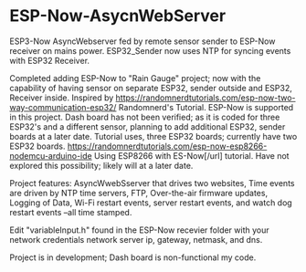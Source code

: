 # ESP-Now-AsycnWebServer
ESP3-Now AsyncWebserver fed by remote sensor sender to ESP-Now receiver on mains power.  ESP32_Sender now uses NTP for syncing events with ESP32 Receiver.

Completed adding ESP-Now to "Rain Gauge" project; now with the capability of having sensor on separate ESP32, sender outside and ESP32, Receiver inside. Inspired by https://randomnerdtutorials.com/esp-now-two-way-communication-esp32/ Randomnerd's Tutorial. ESP-Now is supported in this project.
Dash board has not been verified; as it is coded for three ESP32's and a different sensor, planning to add additional ESP32, sender boards at a later date.  Tutorial uses, three ESP32 boards; currently have two ESP32 boards.  https://randomnerdtutorials.com/esp-now-esp8266-nodemcu-arduino-ide Using  ESP8266 with ES-Now[/url] tutorial.  Have not explored this possibility; likely will at a later date.

Project features: AsyncWwebSserver that drives two websites, Time events are driven by NTP time servers, FTP, Over-the-air firmware updates, Logging of Data, Wi-Fi restart events, server restart events, and watch dog restart events –all time stamped.

Edit "variableInput.h" found in the ESP-Now recevier folder with your network credentials network server ip, gateway, netmask, and dns.  

Project is in development; Dash board is non-functional my code.  

 

